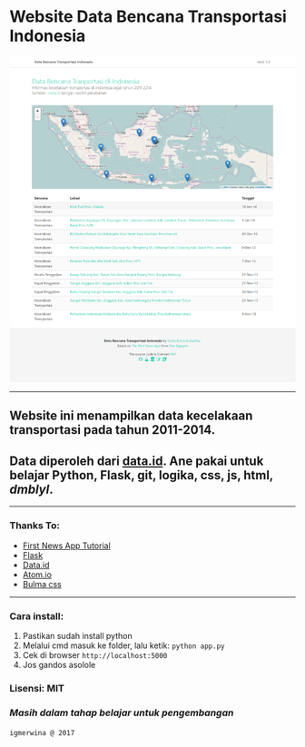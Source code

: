 Website Data Bencana Transportasi Indonesia
===

![alt text](https://github.com/igmerwina/bencana-transport-app/blob/master/static/capture.png "Screenshot")

---

## Website ini menampilkan data kecelakaan transportasi pada tahun 2011-2014.

## Data diperoleh dari [data.id](http://data.go.id/dataset/data-kecelakaan-transportasi-2). Ane pakai untuk belajar Python, Flask, git, logika, css, js, html, _dmblyl_.

---
### Thanks To:
- [First News App Tutorial][5]
- [Flask][1]
- [Data.id][2]
- [Atom.io][3]
- [Bulma css][4]

[1]: http://www.pocoo.org/
[2]: http://www.data.id/
[3]: http://www.atom.io/
[4]: https://github.com/jgthms/bulma
[5]: https://first-news-app.readthedocs.io/en/latest/

---

### Cara install:
1. Pastikan sudah install python
2. Melalui cmd masuk ke folder, lalu ketik: `python app.py`
3. Cek di browser `http://localhost:5000`
4. Jos gandos asolole

### **Lisensi: MIT**

### *Masih dalam tahap belajar untuk pengembangan*

`igmerwina @ 2017`
